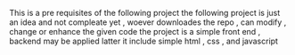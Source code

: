 This is a pre requisites of the following project 
the following project is just an idea and not compleate yet , woever downloades the repo , can modify , change or enhance the given code
the project is a simple front end , backend may be applied latter
it include simple html , css , and javascript
